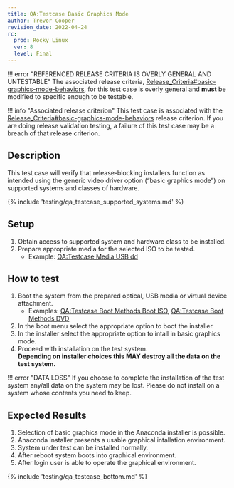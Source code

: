 ```yaml
---
title: QA:Testcase Basic Graphics Mode
author: Trevor Cooper
revision_date: 2022-04-24
rc:
  prod: Rocky Linux
  ver: 8
  level: Final
---
```


!!! error "REFERENCED RELEASE CRITERIA IS OVERLY GENERAL AND UNTESTABLE"
    The associated release criteria, [Release_Criteria#basic-graphics-mode-behaviors](../release_criteria.md#basic-graphics-mode-behaviors), for this test case is overly general and **must** be modified to specific enough to be testable.

!!! info "Associated release criterion"
    This test case is associated with the [Release_Criteria#basic-graphics-mode-behaviors](../release_criteria.md#basic-graphics-mode-behaviors) release criterion. If you are doing release validation testing, a failure of this test case may be a breach of that release criterion.

## Description
This test case will verify that release-blocking installers function as intended using the generic video driver option (“basic graphics mode”) on supported systems and classes of hardware.

{% include 'testing/qa_testcase_supported_systems.md' %}

## Setup
1. Obtain access to supported system and hardware class to be installed.
2. Prepare appropriate media for the selected ISO to be tested.
    - Example: [QA:Testcase Media USB dd](Testcase_Media_USB_dd.md)

## How to test
1. Boot the system from the prepared optical, USB media or virtual device attachment.
    - Examples: [QA:Testcase Boot Methods Boot ISO](Testcase_Boot_Methods_Boot_Iso.md), [QA:Testcase Boot Methods DVD](Testcase_Boot_Methods_Dvd.md)
2. In the boot menu select the appropriate option to boot the installer.
3. In the installer select the appropriate option to intall in basic graphics mode.
4. Proceed with installation on the test system.<br>**Depending on installer choices this MAY destroy all the data on the test system.**

!!! error "DATA LOSS"
    If you choose to complete the installation of the test system any/all data on the system may be lost. Please do not install on a system whose contents you need to keep.

## Expected Results
1. Selection of basic graphics mode in the Anaconda installer is possible.
2. Anaconda installer presents a usable graphical intallation environment.
3. System under test can be installed normally.
4. After reboot system boots into graphical environment.
5. After login user is able to operate the graphical environment.

{% include 'testing/qa_testcase_bottom.md' %}
